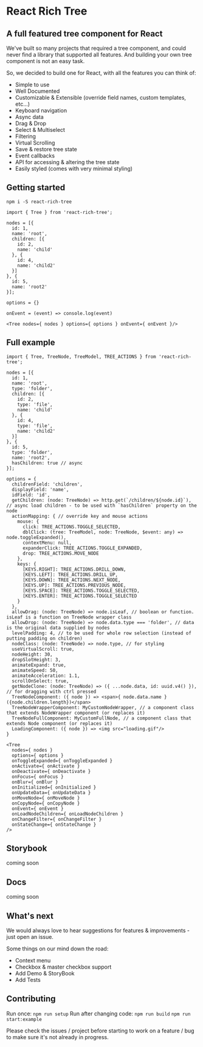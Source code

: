 # React Rich Tree

## A full featured tree component for React
We've built so many projects that required a tree component, and could never find a library that supported all features.
And building your own tree component is not an easy task.

So, we decided to build one for React, with all the features you can think of:
* Simple to use
* Well Documented
* Customizable & Extensible (override field names, custom templates, etc...)
* Keyboard navigation
* Async data
* Drag & Drop
* Select & Multiselect
* Filtering
* Virtual Scrolling
* Save & restore tree state
* Event callbacks
* API for accessing & altering the tree state
* Easily styled (comes with very minimal styling)

## Getting started
`npm i -S react-rich-tree`

```
import { Tree } from 'react-rich-tree';

nodes = [{
  id: 1,
  name: 'root',
  children: [{
    id: 2,
    name: 'child'
  }, {
    id: 4,
    name: 'child2'
  }]
}, {
  id: 5,
  name: 'root2'
}];

options = {}

onEvent = (event) => console.log(event)

<Tree nodes={ nodes } options={ options } onEvent={ onEvent }/>

```

## Full example
```
import { Tree, TreeNode, TreeModel, TREE_ACTIONS } from 'react-rich-tree';

nodes = [{
  id: 1,
  name: 'root',
  type: 'folder',
  children: [{
    id: 2,
    type: 'file',
    name: 'child'
  }, {
    id: 4,
    type: 'file',
    name: 'child2'
  }]
}, {
  id: 5,
  type: 'folder',
  name: 'root2',
  hasChildren: true // async
}];

options = {
  childrenField: 'children',
  displayField: 'name',
  idField: 'id',
  getChildren: (node: TreeNode) => http.get(`/children/${node.id}`), // async load children - to be used with `hasChildren` property on the node
  actionMapping: { // override key and mouse actions
    mouse: {
      click: TREE_ACTIONS.TOGGLE_SELECTED,
      dblClick: (tree: TreeModel, node: TreeNode, $event: any) => node.toggleExpanded(),
      contextMenu: null,
      expanderClick: TREE_ACTIONS.TOGGLE_EXPANDED,
      drop: TREE_ACTIONS.MOVE_NODE
    },
    keys: {
      [KEYS.RIGHT]: TREE_ACTIONS.DRILL_DOWN,
      [KEYS.LEFT]: TREE_ACTIONS.DRILL_UP,
      [KEYS.DOWN]: TREE_ACTIONS.NEXT_NODE,
      [KEYS.UP]: TREE_ACTIONS.PREVIOUS_NODE,
      [KEYS.SPACE]: TREE_ACTIONS.TOGGLE_SELECTED,
      [KEYS.ENTER]: TREE_ACTIONS.TOGGLE_SELECTED
    }
  },
  allowDrag: (node: TreeNode) => node.isLeaf, // boolean or function. isLeaf is a function on TreeNode wrapper class
  allowDrop: (node: TreeNode) => node.data.type === 'folder', // data is the original data supplied by nodes
  levelPadding: 4, // to be used for whole row selection (instead of putting padding on children)
  nodeClass: (node: TreeNode) => node.type, // for styling
  useVirtualScroll: true,
  nodeHeight: 30,
  dropSlotHeight: 3,
  animateExpand: true,
  animateSpeed: 50,
  animateAcceleration: 1.1,
  scrollOnSelect: true,
  getNodeClone: (node: TreeNode) => ({ ...node.data, id: uuid.v4() }), // for dragging with ctrl pressed
  TreeNodeComponent: ({ node }) => <span>{ node.data.name } ({node.children.length})</span>
  TreeNodeWrapperComponent: MyCustomNodeWrapper, // a component class that extends NodeWrapper component (or replaces it)
  TreeNodeFullComponent: MyCustomFullNode, // a component class that extends Node component (or replaces it)
  LoadingComponent: ({ node }) => <img src="loading.gif"/>
}

<Tree
  nodes={ nodes }
  options={ options }
  onToggleExpanded={ onToggleExpanded }
  onActivate={ onActivate }
  onDeactivate={ onDeactivate }
  onFocus={ onFocus }
  onBlur={ onBlur }
  onInitialized={ onInitialized }
  onUpdateData={ onUpdateData }
  onMoveNode={ onMoveNode }
  onCopyNode={ onCopyNode }
  onEvent={ onEvent }
  onLoadNodeChildren={ onLoadNodeChildren }
  onChangeFilter={ onChangeFilter }
  onStateChange={ onStateChange }
/>

```

## Storybook
coming soon

## Docs
coming soon

## What's next
We would always love to hear suggestions for features & improvements - just open an issue.

Some things on our mind down the road:
* Context menu
* Checkbox & master checkbox support
* Add Demo & StoryBook
* Add Tests

## Contributing
Run once:
`npm run setup`
Run after changing code:
`npm run build`
`npm run start:example`

Please check the issues / project before starting to work on a feature / bug to make sure it's not already in progress.
